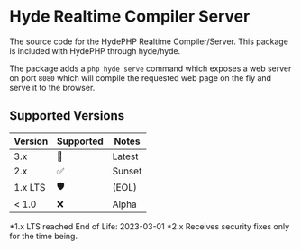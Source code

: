 # Hyde Realtime Compiler Server

The source code for the HydePHP Realtime Compiler/Server. This package is included with HydePHP through hyde/hyde.

The package adds a `php hyde serve` command which exposes a web server on port `8080` which will compile the requested web page on the fly and serve it to the browser.

## Supported Versions


| Version | Supported          | Notes  |
|---------|--------------------|--------|
| 3.x     | :test_tube:        | Latest |
| 2.x     | :white_check_mark: | Sunset |
| 1.x LTS | :shield:           | (EOL)  |
| < 1.0   | :x:                | Alpha  |

*1.x LTS reached End of Life: 2023-03-01
*2.x Receives security fixes only for the time being.

